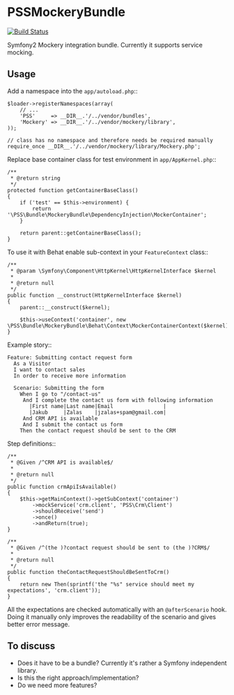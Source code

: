 PSSMockeryBundle
================

[![Build Status](https://secure.travis-ci.org/PolishSymfonyCommunity/PSSMockeryBundle.png?branch=master)](http://travis-ci.org/PlishSymfonyCommunity/PSSMockeryBundle)

Symfony2 Mockery integration bundle. Currently it supports service mocking.

Usage
-----

Add a namespace into the `app/autoload.php`::

    $loader->registerNamespaces(array(
        // ...
        'PSS'     => __DIR__.'/../vendor/bundles',
        'Mockery' => __DIR__.'/../vendor/mockery/library',
    ));

    // class has no namespace and therefore needs be required manually
    require_once __DIR__.'/../vendor/mockery/library/Mockery.php';

Replace base container class for test environment in `app/AppKernel.php`::

    /**
     * @return string
     */
    protected function getContainerBaseClass()
    {
        if ('test' == $this->environment) {
            return '\PSS\Bundle\MockeryBundle\DependencyInjection\MockerContainer';
        }

        return parent::getContainerBaseClass();
    }

To use it with Behat enable sub-context in your `FeatureContext` class::

    /**
     * @param \Symfony\Component\HttpKernel\HttpKernelInterface $kernel
     *
     * @return null
     */
    public function __construct(HttpKernelInterface $kernel)
    {
        parent::__construct($kernel);

        $this->useContext('container', new \PSS\Bundle\MockeryBundle\Behat\Context\MockerContainerContext($kernel));
    }

Example story::

    Feature: Submitting contact request form
      As a Visitor
      I want to contact sales
      In order to receive more information

      Scenario: Submitting the form
        When I go to "/contact-us"
         And I complete the contact us form with following information
           |First name|Last name|Email                |
           |Jakub     |Zalas    |jzalas+spam@gmail.com|
         And CRM API is available
         And I submit the contact us form
        Then the contact request should be sent to the CRM

Step definitions::

    /**
     * @Given /^CRM API is available$/
     *
     * @return null
     */
    public function crmApiIsAvailable()
    {
        $this->getMainContext()->getSubContext('container')
            ->mockService('crm.client', 'PSS\Crm\Client')
            ->shouldReceive('send')
            ->once()
            ->andReturn(true);
    }

    /**
     * @Given /^(the )?contact request should be sent to (the )?CRM$/
     *
     * @return null
     */
    public function theContactRequestShouldBeSentToCrm()
    {
        return new Then(sprintf('the "%s" service should meet my expectations', 'crm.client'));
    }

All the expectations are checked automatically with an `@afterScenario` hook. 
Doing it manually only improves the readability of the scenario and gives better
error message.

To discuss
----------

* Does it have to be a bundle? Currently it's rather a Symfony independent library.
* Is this the right approach/implementation?
* Do we need more features?
